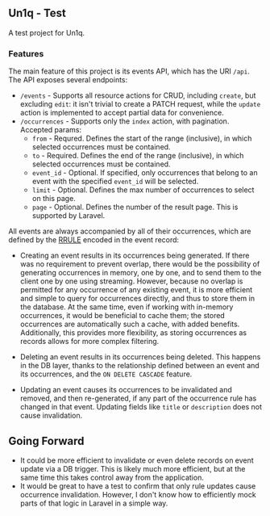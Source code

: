## Un1q - Test
A test project for Un1q.

### Features
The main feature of this project is its events API, which has the URI `/api`.
The API exposes several endpoints:

- `/events` - Supports all resource actions for CRUD, including `create`, but excluding `edit`:
  it isn't trivial to create a PATCH request, while the `update` action is implemented to accept
  partial data for convenience.
- `/occurrences` - Supports only the `index` action, with pagination. Accepted params:
    * `from` - Requred. Defines the start of the range (inclusive), in which selected occurrences must be contained.
    * `to` - Required. Defines the end of the range (inclusive), in which selected occurrences must be contained.
    * `event_id` - Optional. If specified, only occurrences that belong to an event with the specified
      `event_id` will be selected.
    * `limit` - Optional. Defines the max number of occurrences to select on this page.
    * `page` - Optional. Defines the number of the result page. This is supported by Laravel.

All events are always accompanied by all of their occurrences, which are defined by the [RRULE][]
encoded in the event record:

- Creating an event results in its occurrences being generated. If there was no requirement to prevent
  overlap, there would be the possibility of generating occurrences in memory, one by one,
  and to send them to the client one by one using streaming. However, because no overlap is
  permitted for any occurrence of any existing event, it is more efficient and simple to query
  for occurrences directly, and thus to store them in the database. At the same time, even if working
  with in-memory occurrences, it would be beneficial to cache them; the stored occurrences are
  automatically such a cache, with added benefits. Additionally, this provides more flexibility, as
  storing occurrences as records allows for more complex filtering.

- Deleting an event results in its occurrences being deleted. This happens in the DB layer, thanks
  to the relationship defined between an event and its occurrences, and the `ON DELETE CASCADE` feature.

- Updating an event causes its occurrences to be invalidated and removed, and then re-generated, if any part of the
  occurrence rule has changed in that event. Updating fields like `title` or `description` does not cause invalidation.

## Going Forward
- It could be more efficient to invalidate or even delete records on event update via a DB trigger.
  This is likely much more efficient, but at the same time this takes control away from the application.
- It would be great to have a test to confirm that only rule updates cause occurrence invalidation.
  However, I don't know how to efficiently mock parts of that logic in Laravel in a simple way.


[RRULE]: https://icalendar.org/iCalendar-RFC-5545/3-8-5-3-recurrence-rule.html
